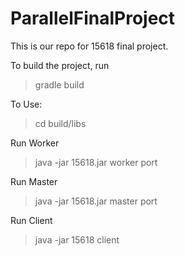 # ParallelFinalProject
This is our repo for 15618 final project.

To build the project, run


>gradle build

To Use:


>cd build/libs

Run Worker


>java -jar 15618.jar worker port

Run Master


>java -jar 15618.jar master port

Run Client


>java -jar 15618 client
